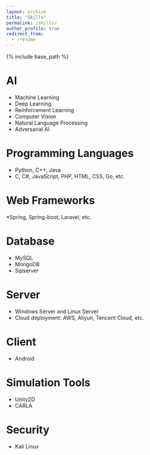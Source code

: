 ```yaml
---
layout: archive
title: "Skills"
permalink: /skills/
author_profile: true
redirect_from:
  - /resume
---
```


{% include base_path %}

AI
======
* Machine Learning
* Deep Learning
* Reinforcement Learning
* Computer Vision
* Natural Language Processing
* Adversarial AI

Programming Languages
======
* Python, C++, Java
* C, C#, JavaScript, PHP, HTML, CSS, Go, etc.
  
Web Frameworks
======
*Spring, Spring-boot, Laravel, etc.

Database
======
* MySQL
* MongoDB
* Sqlserver
  
Server
======
* Windows Server and Linux Server
* Cloud deployment: AWS, Aliyun, Tencent Cloud, etc.
  
Client
======
* Android
  
Simulation Tools
======
* Unity2D
* CARLA

Security
======
* Kali Linux
